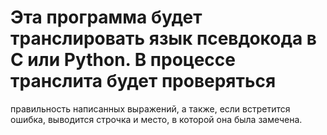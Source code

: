 # Эта программа будет транслировать язык псевдокода в C или Python. В процессе транслита будет проверяться 
правильность написанных выражений, а также, если встретится ошибка, выводится строчка и место, в которой 
она была замечена.
